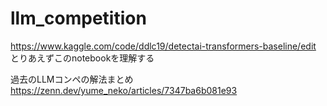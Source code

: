 # llm_competition

https://www.kaggle.com/code/ddlc19/detectai-transformers-baseline/edit
とりあえずこのnotebookを理解する

過去のLLMコンペの解法まとめ
https://zenn.dev/yume_neko/articles/7347ba6b081e93



